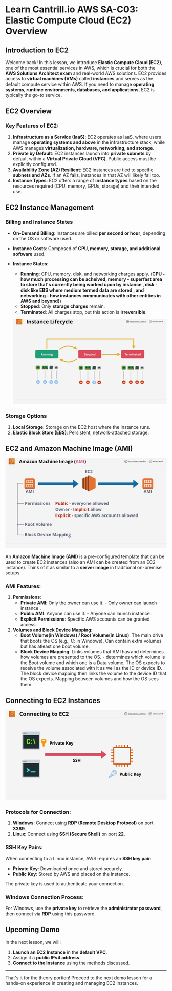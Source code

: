 # Learn Cantrill.io AWS SA-C03: Elastic Compute Cloud (EC2) Overview

## Introduction to EC2

Welcome back! In this lesson, we introduce **Elastic Compute Cloud (EC2)**, one of the most essential services in AWS, which is crucial for both the **AWS Solutions Architect exam** and real-world AWS solutions. EC2 provides access to **virtual machines (VMs)** called **instances** and serves as the default compute service within AWS. If you need to manage **operating systems, runtime environments, databases, and applications**, EC2 is typically the go-to service.

## EC2 Overview

### Key Features of EC2:

1. **Infrastructure as a Service (IaaS)**: EC2 operates as IaaS, where users manage **operating systems and above** in the infrastructure stack, while AWS manages **virtualization, hardware, networking, and storage**.
2. **Private by Default**: EC2 instances launch into **private subnets** by default within a **Virtual Private Cloud (VPC)**. Public access must be explicitly configured.
3. **Availability Zone (AZ) Resilient**: EC2 instances are tied to specific **subnets and AZs**. If an AZ fails, instances in that AZ will likely fail too.
4. **Instance Types**: EC2 offers a range of **instance types** based on the resources required (CPU, memory, GPUs, storage) and their intended use.

## EC2 Instance Management

### Billing and Instance States

- **On-Demand Billing**: Instances are billed **per second or hour**, depending on the OS or software used.
- **Instance Costs**: Composed of **CPU, memory, storage, and additional software** used.
- **Instance States**:

  - **Running**: CPU, memory, disk, and networking charges apply.
     (**CPU - how much processing can be acheived, memory - superfast area to store that's           currently being worked upon by instance , disk - disk like EBS where medium termed           data are stored , and networking - how instances communicates with other entities in AWS         and beyond)**)
  - **Stopped**: Only **storage charges** remain.
  - **Terminated**: All charges stop, but this action is **irreversible**.

  ![alt text](./Images/image-5.png)

### Storage Options

1. **Local Storage**: Storage on the EC2 host where the instance runs.
2. **Elastic Block Store (EBS)**: Persistent, network-attached storage.

## EC2 and Amazon Machine Image (AMI)

![alt text](./Images/image-6.png)

An **Amazon Machine Image (AMI)** is a pre-configured template that can be used to create EC2 instances (also an AMI can be created from an EC2 instance). Think of it as similar to a **server image** in traditional on-premise setups.

### AMI Features:

1. **Permissions**:
   - **Private AMI**: Only the owner can use it. - Only owner can launch instance .
   - **Public AMI**: Anyone can use it. - Anyone can launch instance .
   - **Explicit Permissions**: Specific AWS accounts can be granted access.
2. **Volumes and Block Device Mapping**:
   - **Boot Volume(in Windows) / Root Volume(in Linux)**: The main drive that boots the OS (e.g., C: in Windows). Can contain extra volumes but has atleast one boot volume.
   - **Block Device Mapping**: Links volumes that AMI has and determines how volumes are presented to the OS. - determines which volume is the Boot volume and which one is a Data volume. The OS expects to receive the volume associated with it as well as the ID or device ID. The block device mapping then links the volume to the device ID that the OS expects. Mapping between volumes and how the OS sees them.

## Connecting to EC2 Instances

![alt text](./Images/image-7.png)

### Protocols for Connection:

1. **Windows**: Connect using **RDP (Remote Desktop Protocol)** on port **3389**.
2. **Linux**: Connect using **SSH (Secure Shell)** on port **22**.

### SSH Key Pairs:

When connecting to a Linux instance, AWS requires an **SSH key pair**:

- **Private Key**: Downloaded once and stored securely.
- **Public Key**: Stored by AWS and placed on the instance.

The private key is used to authenticate your connection.

### Windows Connection Process:

For Windows, use the **private key** to retrieve the **administrator password**, then connect via **RDP** using this password.

## Upcoming Demo

In the next lesson, we will:

1. **Launch an EC2 Instance** in the **default VPC**.
2. Assign it a **public IPv4 address**.
3. **Connect to the Instance** using the methods discussed.

---

That's it for the theory portion! Proceed to the next demo lesson for a hands-on experience in creating and managing EC2 instances.

